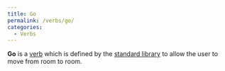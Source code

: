 ```yaml
---
title: Go
permalink: /verbs/go/
categories: 
  - Verbs
---
```


**Go** is a [verb](declarations/verb/) which is defined by the
[standard library](library/) to allow the user to move from
room to room.
